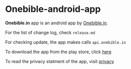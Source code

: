 # Onebible-android-app

**Onebible.in** app is an android app by [Onebible.in](http://onebible.in/).
 
For the list of change log, check `release.md`

For checking update, the app makes calls `api.onebible.in`

To download the app from the play store, click [here](https://play.google.com/store/apps/details?id=co.sridhar.tamilbible.full)
 
To read the privacy statment of the app, visit [privacy](http://onebible.in/privacy)


